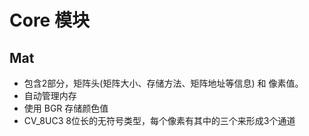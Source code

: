 # Core 模块

## Mat
 - 包含2部分，矩阵头(矩阵大小、存储方法、矩阵地址等信息) 和 像素值。
 - 自动管理内存
 - 使用 BGR 存储颜色值
 - CV_8UC3 8位长的无符号类型，每个像素有其中的三个来形成3个通道